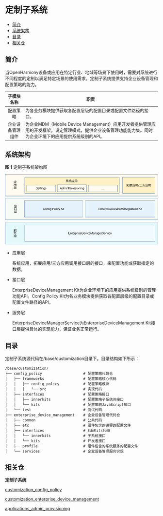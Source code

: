 # 定制子系统

-   [简介](#简介)
-   [系统架构](#系统架构)
-   [目录](#目录)
-   [相关仓](相关仓)

## 简介

当OpenHarmony设备或应用在特定行业、地域等场景下使用时，需要对系统进行不同程度的定制以满足特定场景的使用需求。定制子系统提供支持企业设备管理和配置策略的能力。

|    子模块名称    | 职责                                                         |
| :--------------: | ------------------------------------------------------------ |
|     配置策略     | 为各业务模块提供获取各配置层级的配置目录或配置文件路径的接口。 |
| 企业设备管理组件 | 为企业MDM（Mobile Device Management）应用开发者提供管理应用的开发框架，设定管理模式，提供企业设备管理功能能力集。同时为企业环境下的应用提供系统级别的API。 |



## 系统架构

**图 1**  定制子系统架构图


![](figures/定制子系统架构图.png)


-   应用层

    系统应用，拓展应用/三方应用调用接口层的接口，来配置功能或获取指定的数据。

-   接口层

    EnterpriseDeviceManagement Kit为企业环境下的应用提供系统级别的管理功能API。Config Policy Kit为各业务模块提供获取各配置层级的配置目录或配置文件路径的API。
    
- 服务层

    EnterpriseDeviceManagerService为EnterpriseDeviceManagement Kit接口层提供具体的实现能力，保证业务正常运行。

## 目录

定制子系统源代码在/base/customization目录下。目录结构如下所示：

```
/base/customization/
├── config_policy           		# 配置策略代码仓
│   ├── frameworks          		# 配置策略核心代码
│   │   ├── config_policy   		# 配置策略模块
│   │   │   └── src         		# 实现代码
│   ├── interfaces          		# 配置策略接口
│   │   ├── innerkits       		# 配置策略子系统间接口
│   │   └── kits            		# 配置策略JavaScript接口
│   └── test                		# 测试代码
├── enterprise_device_management    # 企业设备管理代码仓
│   ├── common                   	# 公共代码
│   ├── etc                      	# 组件包含的进程的配置文件
│   ├── interfaces               	# EdmKits代码
│   │   └── innerkits            	# 子系统接口
│   │   └── kits                 	# 开发者接口
│   ├── profile                  	# 组件包含的系统服务的配置文件
│   └── services                 	# 企业设备管理服务实现
```

## 相关仓

**定制子系统**

[customization_config_policy](https://gitee.com/openharmony/customization_config_policy)

[customization_enterprise_device_management](https://gitee.com/openharmony/customization_enterprise_device_management)

[applications_admin_provisioning](https://gitee.com/openharmony/applications_admin_provisioning)
